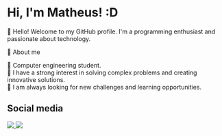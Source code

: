 # Hi, I'm Matheus! :D

<div>
</div>

🌌 Hello! Welcome to my GitHub profile. I'm a programming enthusiast and passionate about technology.

🤩 About me

🚀 Computer engineering student.
<br>
🚀 I have a strong interest in solving complex problems and creating innovative solutions.
<br>
🚀 I am always looking for new challenges and learning opportunities.
<br>

<div>
</div>

## Social media


<a href="https://www.instagram.com/mth_vilasboas/" target="_blank">
  <img src="https://img.shields.io/badge/Instagram-E4405F?style=for-the-badge&logo=instagram&logoColor=white" />
</a>

<a href="https://www.linkedin.com/in/matheus-vilas-boas-siqueira-728161268/" target="_blank">
    <img src="https://img.shields.io/badge/LinkedIn-0077B5?style=for-the-badge&logo=linkedin&logoColor=white" /> 
</a> 
  
